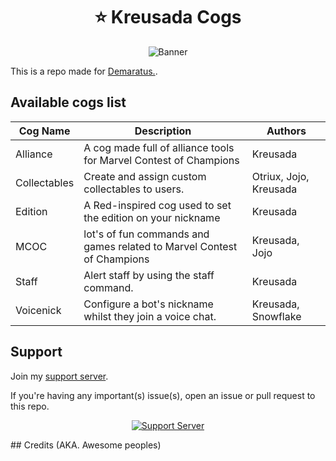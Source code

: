 <h1 align="center">⭐ Kreusada Cogs</h1>

<p align="center">
  <img src="https://media.discordapp.net/attachments/763066391107862550/779263960289509416/demaratustwitter.png?width=1442&height=481" alt="Banner">
</p>

This is a repo made for [Demaratus.](https://discord.com/oauth2/authorize?client_id=766580519000473640&scope=bot&permissions=8).

## Available cogs list

| Cog Name        | Description                                                                              | Authors                 |
| --------------- | ---------------------------------------------------------------------------------------- | ------------------------|
| Alliance        | A cog made full of alliance tools for Marvel Contest of Champions                        | Kreusada                |
| Collectables    | Create and assign custom collectables to users.                                          | Otriux, Jojo, Kreusada  |
| Edition         | A Red-inspired cog used to set the edition on your nickname                              | Kreusada                | 
| MCOC            | lot's of fun commands and games related to Marvel Contest of Champions                   | Kreusada, Jojo          |
| Staff           | Alert staff by using the staff command.                                                  | Kreusada                |
| Voicenick       | Configure a bot's nickname whilst they join a voice chat.                                | Kreusada, Snowflake     |

## Support

Join my [support server](https://discord.gg/JmCFyq7).

If you're having any important(s) issue(s), open an issue or pull request to this repo.
<p align="center">
  <a href="https://discord.gg/JmCFyq7">
    <img src="https://discord.com/api/guilds/744572173137477692/widget.png?style=banner4" alt="Support Server">
  </a>
</p>
## Credits (AKA. Awesome peoples)
